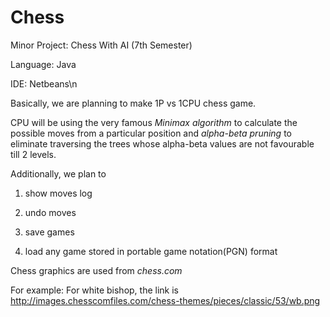 # Chess
Minor Project: Chess With AI (7th Semester)

Language: Java

IDE: Netbeans\n

Basically, we are planning to make 1P vs 1CPU chess game. 

CPU will be using the very famous *Minimax algorithm* to calculate the possible moves from a particular position and *alpha-beta pruning* to eliminate traversing the trees whose alpha-beta values are not favourable till 2 levels.

Additionally, we plan to 
1. show moves log

2. undo moves

3. save games

4. load any game stored in portable game notation(PGN) format


Chess graphics are used from *chess.com*

For example: For white bishop, the link is
http://images.chesscomfiles.com/chess-themes/pieces/classic/53/wb.png


